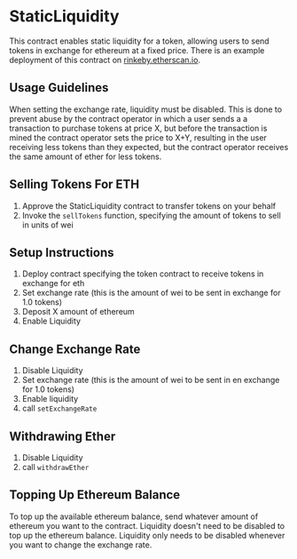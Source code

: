 # StaticLiquidity

This contract enables static liquidity for a token, allowing users to send tokens in exchange for ethereum at a fixed price. There is an example deployment of this contract on [rinkeby.etherscan.io](https://rinkeby.etherscan.io/address/0x2e95c5b2774e20202444a8a032c2bd291646c97f).

## Usage Guidelines

When setting the exchange rate, liquidity must be disabled. This is done to prevent abuse  by the contract operator in which a user sends a a transaction to purchase tokens at price X, but before the transaction is mined the contract operator sets the price to X+Y, resulting in the user receiving less tokens than they expected, but the contract operator receives the same amount of ether for less tokens.

## Selling Tokens For ETH

1) Approve the StaticLiquidity contract to transfer tokens on your behalf
2) Invoke the `sellTokens` function, specifying the amount of tokens to sell in units of wei

## Setup Instructions

1) Deploy contract specifying the token contract to receive tokens in exchange for eth
2) Set exchange rate (this is the amount of wei to be sent in exchange for 1.0 tokens)
3) Deposit X amount of ethereum
4) Enable Liquidity

## Change Exchange Rate

1) Disable Liquidity
2) Set exchange rate (this is the amount of wei to be sent in en exchange for 1.0 tokens)
3) Enable liquidity
4) call `setExchangeRate`

## Withdrawing Ether

1) Disable Liquidity
2) call `withdrawEther`

## Topping Up Ethereum Balance

To top up the available ethereum balance, send whatever amount of ethereum you want to the contract. Liquidity doesn't need to be disabled to top up the ethereum balance. Liquidity only needs to be disabled whenever you want to change the exchange rate.
